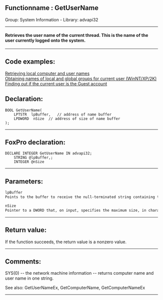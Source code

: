 <link rel="stylesheet" type="text/css" href="../../css/win32api.css">  
<link rel="stylesheet" href="https://cdnjs.cloudflare.com/ajax/libs/font-awesome/4.7.0/css/font-awesome.min.css">

## Functionname : GetUserName
Group: System Information - Library: advapi32    
***  


#### Retrieves the user name of the current thread. This is the name of the user currently logged onto the system.
***  


## Code examples:
[Retrieving local computer and user names](../../samples/sample_041.md)  
[Obtaining names of local and global groups for current user (WinNT/XP/2K)](../../samples/sample_431.md)  
[Finding out if the current user is the Guest account](../../samples/sample_566.md)  

## Declaration:
```foxpro  
BOOL GetUserName(
	LPTSTR  lpBuffer,	// address of name buffer
	LPDWORD  nSize 	// address of size of name buffer
);  
```  
***  


## FoxPro declaration:
```foxpro  
DECLARE INTEGER GetUserName IN advapi32;
	STRING @lpBuffer,;
	INTEGER @nSize  
```  
***  


## Parameters:
```txt  
lpBuffer
Points to the buffer to receive the null-terminated string containing the user"s logon name.

nSize
Pointer to a DWORD that, on input, specifies the maximum size, in characters, of the buffer specified by the lpBuffer parameter.  
```  
***  


## Return value:
If the function succeeds, the return value is a nonzero value.  
***  


## Comments:
SYS(0) -- the network machine information -- returns computer name and user name in one string.  
  
See also: GetUserNameEx, GetComputerName, GetComputerNameEx   
  
***  

